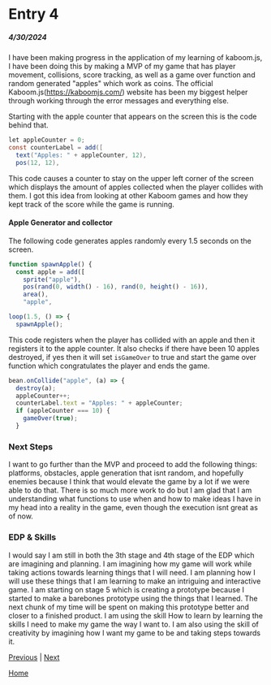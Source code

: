 # Entry 4
##### 4/30/2024

I have been making progress in the application of my learning of kaboom.js, I have been doing this by making a MVP of my game that has player movement, collisions, score tracking, as well as a game over function and random generated "apples" which work as coins. The official Kaboom.js(https://kaboomjs.com/) website has been my biggest helper through working through the error messages and everything else.

Starting with the apple counter that appears on the screen this is the code behind that.

```java
let appleCounter = 0;
const counterLabel = add([
  text("Apples: " + appleCounter, 12),
  pos(12, 12),
```
This code causes a counter to stay on the upper left corner of the screen which displays the amount of apples collected when the player collides with them. I got this idea from looking at other Kaboom games and how they kept track of the score while the game is running. 

#### Apple Generator and collector

The following code generates apples randomly every 1.5 seconds on the screen.

```js
function spawnApple() {
  const apple = add([
    sprite("apple"),
    pos(rand(0, width() - 16), rand(0, height() - 16)),
    area(),
    "apple",

loop(1.5, () => {
  spawnApple();
```

This code registers when the player has collided with an apple and then it registers it to the apple counter. It also checks if there have been 10 apples destroyed, if yes then it will set `isGameOver` to true and start the game over function which congratulates the player and ends the game.

```js
bean.onCollide("apple", (a) => {
  destroy(a);
  appleCounter++;
  counterLabel.text = "Apples: " + appleCounter;
  if (appleCounter === 10) {
    gameOver(true);
  }
```


### Next Steps
I want to go further than the MVP and proceed to add the following things: platforms, obstacles, apple generation that isnt random, and hopefully enemies because I think that would elevate the game by a lot if we were able to do that. There is so much more work to do but I am glad that I am understanding what functions to use when and how to make ideas I have in my head into a reality in the game, even though the execution isnt great as of now.

### EDP & Skills
I would say I am still in both the 3th stage and 4th stage of the EDP which are imagining and planning. I am imagining how my game will work while taking actions towards learning things that I will need. I am planning how I will use these things that I am learning to make an intriguing and interactive game. I am starting on stage 5 which is creating a prototype because I started to make a barebones prototype using the things that I learned. The next chunk of my time will be spent on making this prototype better and closer to a finished product. I am using the skill How to learn by learning the skills I need to make my game the way I want to. I am also using the skill of creativity by imagining how I want my game to be and taking steps towards it.

[Previous](entry03.md) | [Next](entry05.md)

[Home](../README.md)
